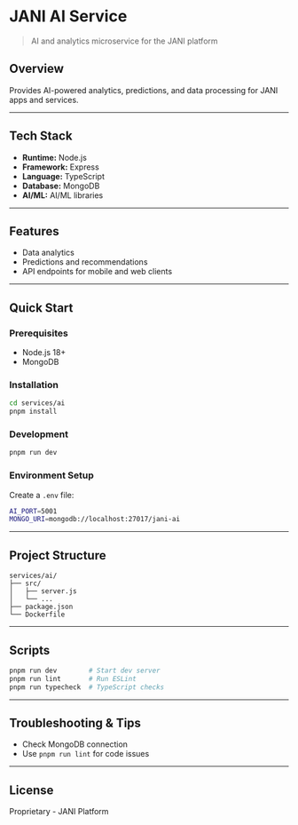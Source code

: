 # JANI AI Service

> AI and analytics microservice for the JANI platform

## Overview

Provides AI-powered analytics, predictions, and data processing for JANI apps and services.

---

## Tech Stack
- **Runtime:** Node.js
- **Framework:** Express
- **Language:** TypeScript
- **Database:** MongoDB
- **AI/ML:** AI/ML libraries

---

## Features
- Data analytics
- Predictions and recommendations
- API endpoints for mobile and web clients

---

## Quick Start

### Prerequisites
- Node.js 18+
- MongoDB

### Installation
```bash
cd services/ai
pnpm install
```

### Development
```bash
pnpm run dev
```

### Environment Setup
Create a `.env` file:
```bash
AI_PORT=5001
MONGO_URI=mongodb://localhost:27017/jani-ai
```

---

## Project Structure
```
services/ai/
├── src/
│   ├── server.js
│   └── ...
├── package.json
└── Dockerfile
```

---

## Scripts
```bash
pnpm run dev        # Start dev server
pnpm run lint       # Run ESLint
pnpm run typecheck  # TypeScript checks
```

---

## Troubleshooting & Tips
- Check MongoDB connection
- Use `pnpm run lint` for code issues

---

## License
Proprietary - JANI Platform
